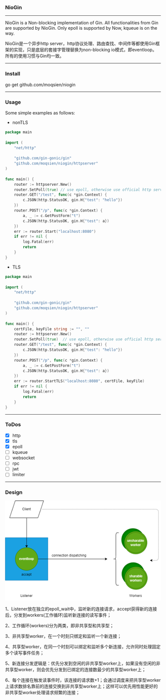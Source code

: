 ### NioGin

--------------

NioGin is a Non-blocking implementation of Gin.
All functionalities from Gin are supported by NioGin.
Only epoll is supported by Now, kqueue is on the way.

NioGin是一个异步http server，http协议处理、路由查找、中间件等都使用Gin框架的实现，只是底层的套接字管理替换为non-blocking io模式，即eventloop。所有的使用习惯与Gin均一致。

--------------

### Install

go get github.com/moqsien/niogin

--------------

### Usage
Some simple examples as follows:
- nonTLS
```go
package main

import (
	"net/http"

	"github.com/gin-gonic/gin"
	"github.com/moqsien/niogin/httpserver"
)

func main() {
	router := httpserver.New()
	router.SetPoll(true) // use epoll, otherwise use official http server
	router.GET("/test", func(c *gin.Context) {
		c.JSON(http.StatusOK, gin.H{"test": "hello"})
	})
	router.POST("/p", func(c *gin.Context) {
		a, _ := c.GetPostForm("t")
		c.JSON(http.StatusOK, gin.H{"test": a})
	})
	err := router.Start("localhost:8080")
    if err != nil {
		log.Fatal(err)
		return
	}
}
```

- TLS
```go
package main

import (
	"net/http"

	"github.com/gin-gonic/gin"
	"github.com/moqsien/niogin/httpserver"
)

func main() {
    certFile, keyFile string := "", ""
	router := httpserver.New()
	router.SetPoll(true)  // use epoll, otherwise use official http server which is similar to Gin.
	router.GET("/test", func(c *gin.Context) {
		c.JSON(http.StatusOK, gin.H{"test": "hello"})
	})
	router.POST("/p", func(c *gin.Context) {
		a, _ := c.GetPostForm("t")
		c.JSON(http.StatusOK, gin.H{"test": a})
	})
	err := router.StartTLS("localhost:8080", certFile, keyFile)
    if err != nil {
		log.Fatal(err)
		return
	}
}
```
--------------

### ToDos
- [x] http
- [x] tls 
- [x] epoll
- [ ] kqueue
- [ ] websocket
- [ ] rpc
- [ ] jwt
- [ ] limiter

--------------

### Design

![eventloop](https://github.com/moqsien/niogin/blob/main/docs/design.png)

1、Listener放在独立的epoll_wait中，监听新的连接请求，accept获得新的连接后，分发到workers(工作循环)监听新连接的读写事件；

2、工作循环(workers)分为两类，即非共享型和共享型；

3、非共享型worker，在一个时刻只绑定和监听一个新连接；

4、共享型worker，在同一个时刻可以绑定和监听多个新连接，允许同时处理固定多个读写事件任务；

5、新连接分发逻辑是：优先分发到空闲的非共享型worker上，如果没有空闲的非共享型worker，则会优先分发到已绑定的连接数最少的共享型worker上；

6、每个连接在触发读事件时，该连接的请求数+1；会通过调度来把共享型worker上请求数排名靠前的连接交换到非共享型worker上；这样可以优先用性能更好的非共享型worker处理请求频繁的连接；
